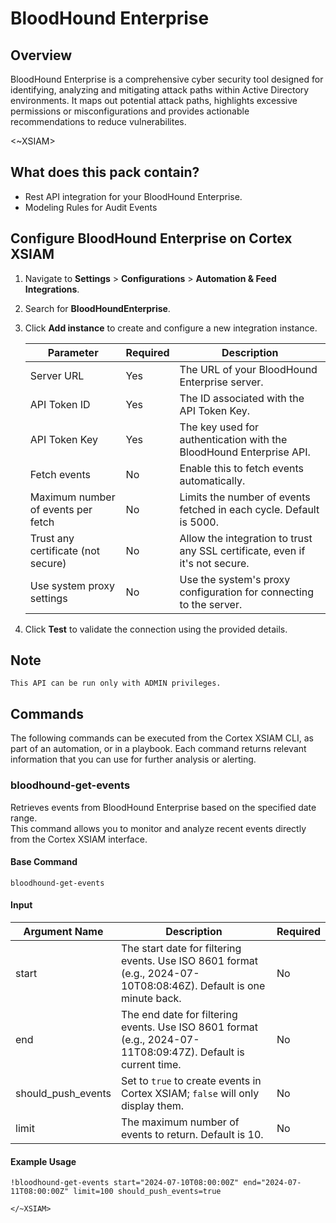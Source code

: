 # BloodHound Enterprise

## Overview

BloodHound Enterprise is a comprehensive cyber security tool designed for identifying, analyzing and mitigating attack paths within Active Directory environments.
It maps out potential attack paths, highlights excessive permissions or misconfigurations and provides actionable recommendations to reduce vulnerabilites.

<~XSIAM>

## What does this pack contain?

- Rest API integration for your BloodHound Enterprise.
- Modeling Rules for Audit Events

## Configure BloodHound Enterprise on Cortex XSIAM

1. Navigate to **Settings** > **Configurations** > **Automation & Feed Integrations**.
2. Search for **BloodHoundEnterprise**.
3. Click **Add instance** to create and configure a new integration instance.

    | **Parameter**                              | **Required** | **Description**                                                                      |
    |--------------------------------------------|---------------|--------------------------------------------------------------------------------------|
    | Server URL                                 | Yes           | The URL of your BloodHound Enterprise server.                                        |
    | API Token ID                               | Yes           | The ID associated with the API Token Key.                                            |
    | API Token Key                              | Yes           | The key used for authentication with the BloodHound Enterprise API.                  |
    | Fetch events                               | No            | Enable this to fetch events automatically.                                           |
    | Maximum number of events per fetch         | No            | Limits the number of events fetched in each cycle. Default is 5000.                  |
    | Trust any certificate (not secure)         | No            | Allow the integration to trust any SSL certificate, even if it's not secure.         |
    | Use system proxy settings                  | No            | Use the system's proxy configuration for connecting to the server.                   |

4. Click **Test** to validate the connection using the provided details.

## Note

    This API can be run only with ADMIN privileges.

## Commands

The following commands can be executed from the Cortex XSIAM CLI, as part of an automation, or in a playbook.
Each command returns relevant information that you can use for further analysis or alerting.

### bloodhound-get-events

Retrieves events from BloodHound Enterprise based on the specified date range.  
This command allows you to monitor and analyze recent events directly from the Cortex XSIAM interface.

#### Base Command

`bloodhound-get-events`

#### Input

| **Argument Name**    | **Description**                                                                                                    | **Required** |
|----------------------|--------------------------------------------------------------------------------------------------------------------|--------------|
| start                | The start date for filtering events. Use ISO 8601 format (e.g., 2024-07-10T08:08:46Z). Default is one minute back.  | No           |
| end                  | The end date for filtering events. Use ISO 8601 format (e.g., 2024-07-11T08:09:47Z). Default is current time.       | No           |
| should_push_events   | Set to `true` to create events in Cortex XSIAM; `false` will only display them.                                    | No           |
| limit                | The maximum number of events to return. Default is 10.                                                             | No           |

#### Example Usage

```shell
!bloodhound-get-events start="2024-07-10T08:00:00Z" end="2024-07-11T08:00:00Z" limit=100 should_push_events=true

</~XSIAM>
